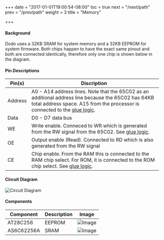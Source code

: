 +++
date = "2017-01-01T19:00:54-08:00"
toc = true
next = "/next/path"
prev = "/prev/path"
weight = 3
title = "Memory"

+++

#### Background

Dodo uses a 32KB SRAM for system memory and a 32KB EEPROM for system firmware. Both chips happen to have the exact same pinout and both are connected identically, therefore only one chip is shown below in the diagram.

#### Pin Descriptions

| Pin(s)      | Discription                 |
| ----------- | --------------------------- |
| Address     | A0 - A14 address lines. Note that the 65C02 as an additional address line because the 65C02 has 64KB total address space. A15 from the processor is connected to the [glue logic](/mainboard/gluelogic).
| Data        | D0 - D7 data bus
| WE          | Write enable. Conneced to WR which is generated from the RW signal from the 65C02. See [glue logic](/mainboard/gluelogic).
| OE          | Output enable (Read). Connected to RD which is also generated from the RW signal
| CE          | Chip enable. From the RAM this is connected to the RAM chip select. For ROM, it is connected to the ROM chip select. See [glue logic](/mainboard/gluelogic).

#### Circuit Diagram

![Circuit Diagram](/memory.png?width=50%)

#### Components

| Component                | Description                                   | Image                                 |
| ------------------------ | --------------------------------------------- | ------------------------------------- |
| AT28C256                 | EEPROM                                        | ![Image](/AT28C256.jpg?height=100px)
| AS6C62256A               | SRAM                                          | ![Image](/AS6C62256A.jpg?height=100px)
